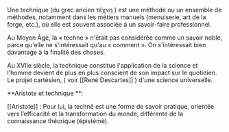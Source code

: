 Une technique (du grec ancien τέχνη )
 est une méthode ou un ensemble de méthodes, notamment dans les métiers manuels (menuiserie, art de la forge, etc.), où elle est souvent associée à un savoir-faire professionnel. 

Au Moyen Âge, la « techne » n'était pas considérée comme un savoir noble, parce qu'elle ne s'intéressait qu'au « comment ». On s'intéressait bien davantage à la finalité des choses. 

Au XVIIe siècle, la technique constitue l'application de la science et l'homme devient de plus en plus conscient de son impact sur le quotidien. Le projet cartésien, ( voir [[René Descartes]] ) d'une science universelle.


**Aristote et technique **: 
 
 [[Aristote]] : Pour lui, la technê est une forme de savoir pratique, orientée vers l’efficacité et la transformation du monde, différente de la connaissance théorique (épistémè).